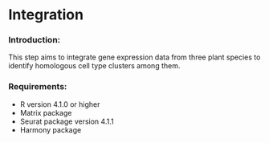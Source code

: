 # Integration

### Introduction:
This step aims to integrate gene expression data from three plant species to identify homologous cell type clusters among them.

### Requirements:
* R version 4.1.0 or higher </br>
* Matrix package </br>
* Seurat package version 4.1.1 </br>
* Harmony package
